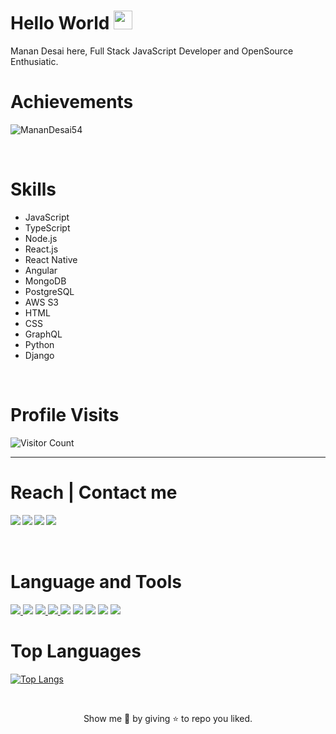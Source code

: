 # Hello World <img src="https://github.com/TheDudeThatCode/TheDudeThatCode/raw/master/Assets/Earth.gif" width="30" />
<p>Manan Desai here, Full Stack JavaScript Developer and OpenSource Enthusiatic. </p>

# Achievements
<img src="https://github-readme-stats-abserari.vercel.app/api?username=MananDesai54&show_icons=true&theme=dark&count_private=true&include_all_commits=true" alt="MananDesai54" /> </p><br/>

# Skills

  - JavaScript 
  - TypeScript
  - Node.js 
  - React.js 
  - React Native 
  - Angular
  - MongoDB
  - PostgreSQL
  - AWS S3 
  - HTML
  - CSS
  - GraphQL 
  - Python 
  - Django
<br/>

# Profile Visits
![Visitor Count](https://profile-counter.glitch.me/MananDesai54/count.svg)
<hr />

# Reach | Contact me
<a href=https://www.facebook.com/manan.desai.1811/> <img align="left" src="https://img.icons8.com/color/48/000000/facebook-new.png"></img></a>
<a href=https://www.linkedin.com/in/manan-desai-9ab441186 > <img align="left" src="https://img.icons8.com/color/48/000000/linkedin.png"></img></a>
<a href=https://twitter.com/developtheweb_ > <img align="left" src="https://img.icons8.com/color/48/000000/twitter.png"></img></a>
<a href=https://medium.com/@MananDe67590352 > <img align="left" src="https://img.icons8.com/color/48/000000/medium-monogram.png"></img></a>
<br/>
<br/>
<br/>

# Language and Tools
<a href="#"><img src="https://cdn.iconscout.com/icon/free/png-64/javascript-1-225993.png" /> </a>
<a href="#"> <img src="https://cdn.iconscout.com/icon/free/png-64/typescript-1174965.png" /></a>
<a href="#"><img src="https://cdn.iconscout.com/icon/free/png-64/css-131-722685.png" /> </a>
<a href="#"><img src="https://cdn.iconscout.com/icon/free/png-64/html-2752158-2284975.png" /> </a>
<a href="#"><img src="https://cdn.iconscout.com/icon/free/png-64/nodejs-2-226035.png" /></a>
<a href="#"> <img src="https://cdn.iconscout.com/icon/free/png-64/react-4-1175110.png" /></a>
<a href="#"> <img src="https://cdn.iconscout.com/icon/free/png-64/mongodb-5-1175140.png" /></a>
<a href="#"> <img src="https://cdn.iconscout.com/icon/free/png-64/angular-3-226070.png" /></a>
<a href="#"> <img src="https://cdn.iconscout.com/icon/free/png-64/python-2-226051.png" /></a>

# Top Languages
[![Top Langs](https://github-readme-stats.vercel.app/api/top-langs?username=MananDesai54&layout=compact&theme=dark&count_private=true)](https://github.com/MananDesai54)

<br />
<p style="text-align: center;">Show me 💖 by giving ⭐ to repo you liked.</p>
